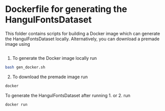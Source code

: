 # Dockerfile for generating the HangulFontsDataset

This folder contains scripts for building a Docker image which can generate the HangulFontsDataset locally. Alternatively, you can download a premade image using
```bash

```

1. To generate the Docker image locally run
```bash
bash gen_docker.sh
```

2. To download the premade image run
```bash
docker
```

To generate the HangulFontsDataset after running 1. or 2. run
```bash
docker run
```
